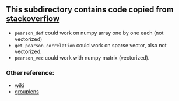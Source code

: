 ## This subdirectory contains code copied from [stackoverflow](http://stackoverflow.com/questions/3949226/calculating-pearson-correlation-and-significance-in-python)

* `pearson_def` could work on numpy array one by one each (not vectorized)
* `get_pearson_correlation` could work on sparse vector, also not vectorized.
* `pearson_vec` could work with numpy matrix (vectorized).

### Other reference:
* [wiki](https://en.wikipedia.org/wiki/Pearson_product-moment_correlation_coefficient#Definition)
* [grouplens](http://grouplens.org/blog/similarity-functions-for-user-user-collaborative-filtering/)
